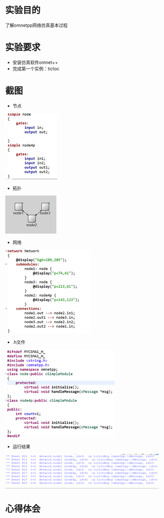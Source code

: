 # 实验目的

了解omnetpp网络仿真基本过程

# 实验要求

* 安装仿真软件omnet++
* 完成第一个实例：tictoc

# 截图

* 节点

![](../img/3.1节点.png)

* 拓扑

![](../img/3.1拓扑.png)



* 网络

![](../img/3.1网络.png)

* .h文件

![](../img/3.1.h文件.png)

* 运行结果

![](../img/3.1运行结果.png)

# 心得体会

